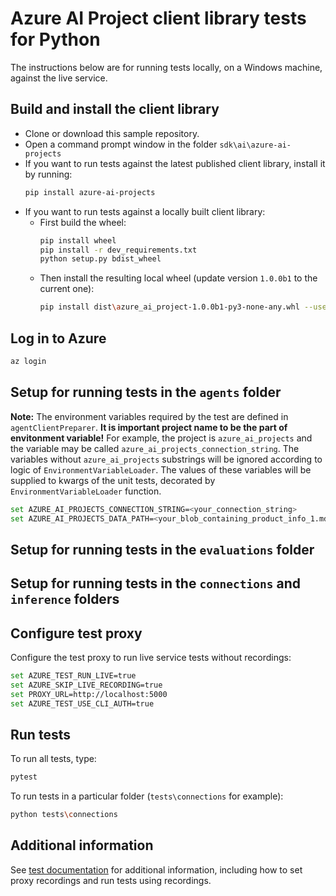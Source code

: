 # Azure AI Project client library tests for Python

The instructions below are for running tests locally, on a Windows machine, against the live service.

## Build and install the client library

- Clone or download this sample repository.
- Open a command prompt window in the folder `sdk\ai\azure-ai-projects`
- If you want to run tests against the latest published client library, install it by running:
   ```bash
   pip install azure-ai-projects
   ```
- If you want to run tests against a locally built client library:
    - First build the wheel:
        ```bash
        pip install wheel
        pip install -r dev_requirements.txt
        python setup.py bdist_wheel
        ```
    - Then install the resulting local wheel (update version `1.0.0b1` to the current one):
        ```bash
        pip install dist\azure_ai_project-1.0.0b1-py3-none-any.whl --user --force-reinstall
        ```

## Log in to Azure

```bash
az login
```

## Setup for running tests in the `agents` folder
**Note:** The environment variables required by the test are defined in `agentClientPreparer`. **It is important project name to be the part of envitonment variable!** For example, the project is `azure_ai_projects` and the variable may be called `azure_ai_projects_connection_string`. The variables without `azure_ai_projects` substrings will be ignored according to logic of `EnvironmentVariableLoader`. The values of these variables will be supplied to kwargs of the unit tests, decorated by `EnvironmentVariableLoader` function.

```bash
set AZURE_AI_PROJECTS_CONNECTION_STRING=<your_connection_string>
set AZURE_AI_PROJECTS_DATA_PATH=<your_blob_containing_product_info_1.md_from_samples>
```

## Setup for running tests in the `evaluations` folder

## Setup for running tests in the `connections` and `inference` folders

## Configure test proxy

Configure the test proxy to run live service tests without recordings:

```bash
set AZURE_TEST_RUN_LIVE=true
set AZURE_SKIP_LIVE_RECORDING=true
set PROXY_URL=http://localhost:5000
set AZURE_TEST_USE_CLI_AUTH=true
```

## Run tests

To run all tests, type:

```bash
pytest
```

To run tests in a particular folder (`tests\connections` for example):

```bash
python tests\connections
```

## Additional information

See [test documentation](https://github.com/Azure/azure-sdk-for-python/blob/main/doc/dev/tests.md) for additional information, including how to set proxy recordings and run tests using recordings.